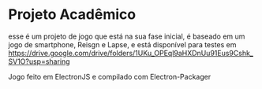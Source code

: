 # Projeto Acadêmico

esse é um projeto de jogo que está na sua fase inicial, é baseado em um jogo de smartphone, Reisgn e Lapse, e está disponível para testes em 
https://drive.google.com/drive/folders/1UKu_OPEql9aHXDnUu91Eus9Cshk_SV1O?usp=sharing

Jogo feito em ElectronJS e compilado com Electron-Packager